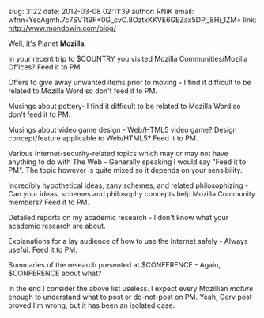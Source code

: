 slug:    3122
date:    2012-03-08 02:11:39
author:  RNiK
email:   wfnn+YsoAgmh.7c7SVTt9F+0G_cvC.8OztxKKVE6GEZax5DPj_8Hi_1ZM=
link:     http://www.mondowin.com/blog/

Well, it's Planet <strong>Mozilla</strong>.

In your recent trip to $COUNTRY you visited Mozilla Communities/Mozilla Offices? Feed it to PM.

Offers to give away unwanted items prior to moving - I find it difficult to be related to Mozilla Word so don't feed it to PM.

Musings about pottery- I find it difficult to be related to Mozilla Word so don't feed it to PM.

Musings about video game design - Web/HTML5 video game? Design concept/feature applicable to Web/HTML5? Feed it to PM.

Various Internet-security-related topics which may or may not have anything to do with The Web - Generally speaking I would say "Feed it to PM". The topic however is quite mixed so it depends on your sensibility.

Incredibly hypothetical ideas, zany schemes, and related philosophizing - Can your ideas, schemes and philosophy concepts help Mozilla Community members? Feed it to PM.

Detailed reports on my academic research - I don't know what your academic research are about.

Explanations for a lay audience of how to use the Internet safely - Always useful. Feed it to PM.

Summaries of the research presented at $CONFERENCE - Again, $CONFERENCE about what?

In the end I consider the above list useless. I expect every Mozillian
<i>mature</i> enough to understand what to post or do-not-post on
PM. Yeah, Gerv post proved I'm wrong, but it has been an isolated
case.
